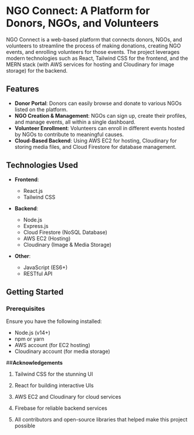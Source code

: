 # NGO Connect: A Platform for Donors, NGOs, and Volunteers

NGO Connect is a web-based platform that connects donors, NGOs, and volunteers to streamline the process of making donations, creating NGO events, and enrolling volunteers for those events. The project leverages modern technologies such as React, Tailwind CSS for the frontend, and the MERN stack (with AWS services for hosting and Cloudinary for image storage) for the backend.

## Features

- **Donor Portal**: Donors can easily browse and donate to various NGOs listed on the platform.
- **NGO Creation & Management**: NGOs can sign up, create their profiles, and manage events, all within a single dashboard.
- **Volunteer Enrollment**: Volunteers can enroll in different events hosted by NGOs to contribute to meaningful causes.
- **Cloud-Based Backend**: Using AWS EC2 for hosting, Cloudinary for storing media files, and Cloud Firestore for database management.

## Technologies Used

- **Frontend**:
  - React.js
  - Tailwind CSS

- **Backend**:
  - Node.js
  - Express.js
  - Cloud Firestore (NoSQL Database)
  - AWS EC2 (Hosting)
  - Cloudinary (Image & Media Storage)

- **Other**:
  - JavaScript (ES6+)
  - RESTful API

## Getting Started

### Prerequisites

Ensure you have the following installed:

- Node.js (v14+)
- npm or yarn
- AWS account (for EC2 hosting)
- Cloudinary account (for media storage)


##**Acknowledgements**
1. Tailwind CSS for the stunning UI

2. React for building interactive UIs

3. AWS EC2 and Cloudinary for cloud services

4. Firebase for reliable backend services

5. All contributors and open-source libraries that helped make this project possible

